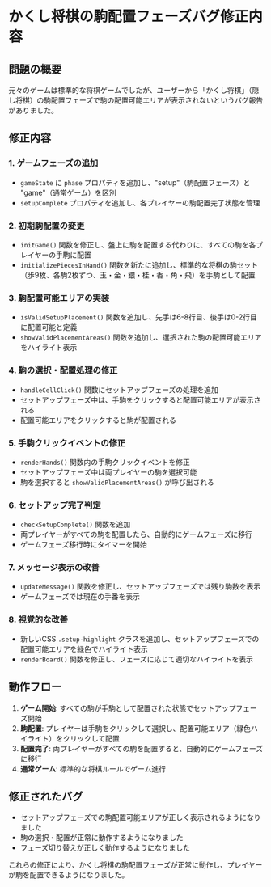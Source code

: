 # かくし将棋の駒配置フェーズバグ修正内容

## 問題の概要
元々のゲームは標準的な将棋ゲームでしたが、ユーザーから「かくし将棋」（隠し将棋）の駒配置フェーズで駒の配置可能エリアが表示されないというバグ報告がありました。

## 修正内容

### 1. ゲームフェーズの追加
- `gameState` に `phase` プロパティを追加し、"setup"（駒配置フェーズ）と "game"（通常ゲーム）を区別
- `setupComplete` プロパティを追加し、各プレイヤーの駒配置完了状態を管理

### 2. 初期駒配置の変更
- `initGame()` 関数を修正し、盤上に駒を配置する代わりに、すべての駒を各プレイヤーの手駒に配置
- `initializePiecesInHand()` 関数を新たに追加し、標準的な将棋の駒セット（歩9枚、各駒2枚ずつ、玉・金・銀・桂・香・角・飛）を手駒として配置

### 3. 駒配置可能エリアの実装
- `isValidSetupPlacement()` 関数を追加し、先手は6-8行目、後手は0-2行目に配置可能と定義
- `showValidPlacementAreas()` 関数を追加し、選択された駒の配置可能エリアをハイライト表示

### 4. 駒の選択・配置処理の修正
- `handleCellClick()` 関数にセットアップフェーズの処理を追加
- セットアップフェーズ中は、手駒をクリックすると配置可能エリアが表示される
- 配置可能エリアをクリックすると駒が配置される

### 5. 手駒クリックイベントの修正
- `renderHands()` 関数内の手駒クリックイベントを修正
- セットアップフェーズ中は両プレイヤーの駒を選択可能
- 駒を選択すると `showValidPlacementAreas()` が呼び出される

### 6. セットアップ完了判定
- `checkSetupComplete()` 関数を追加
- 両プレイヤーがすべての駒を配置したら、自動的にゲームフェーズに移行
- ゲームフェーズ移行時にタイマーを開始

### 7. メッセージ表示の改善
- `updateMessage()` 関数を修正し、セットアップフェーズでは残り駒数を表示
- ゲームフェーズでは現在の手番を表示

### 8. 視覚的な改善
- 新しいCSS `.setup-highlight` クラスを追加し、セットアップフェーズでの配置可能エリアを緑色でハイライト表示
- `renderBoard()` 関数を修正し、フェーズに応じて適切なハイライトを表示

## 動作フロー

1. **ゲーム開始**: すべての駒が手駒として配置された状態でセットアップフェーズ開始
2. **駒配置**: プレイヤーは手駒をクリックして選択し、配置可能エリア（緑色ハイライト）をクリックして配置
3. **配置完了**: 両プレイヤーがすべての駒を配置すると、自動的にゲームフェーズに移行
4. **通常ゲーム**: 標準的な将棋ルールでゲーム進行

## 修正されたバグ
- セットアップフェーズでの駒配置可能エリアが正しく表示されるようになりました
- 駒の選択・配置が正常に動作するようになりました
- フェーズ切り替えが正しく動作するようになりました

これらの修正により、かくし将棋の駒配置フェーズが正常に動作し、プレイヤーが駒を配置できるようになりました。